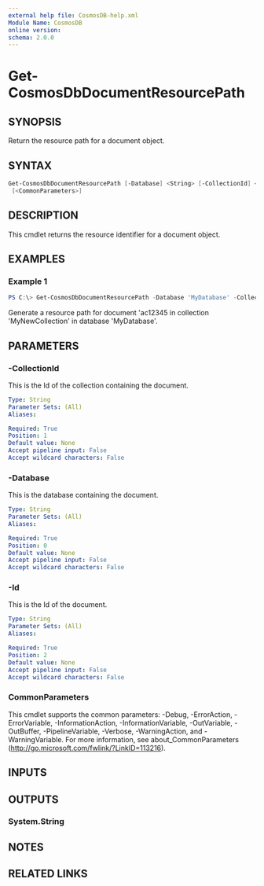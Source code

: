```yaml
---
external help file: CosmosDB-help.xml
Module Name: CosmosDB
online version:
schema: 2.0.0
---
```


# Get-CosmosDbDocumentResourcePath

## SYNOPSIS

Return the resource path for a document object.

## SYNTAX

```powershell
Get-CosmosDbDocumentResourcePath [-Database] <String> [-CollectionId] <String> [-Id] <String>
 [<CommonParameters>]
```

## DESCRIPTION

This cmdlet returns the resource identifier for a document object.

## EXAMPLES

### Example 1

```powershell
PS C:\> Get-CosmosDbDocumentResourcePath -Database 'MyDatabase' -CollectionId 'MyNewCollection' -Id 'ac12345'
```

Generate a resource path for document 'ac12345 in collection 'MyNewCollection'
in database 'MyDatabase'.

## PARAMETERS

### -CollectionId

This is the Id of the collection containing the
document.

```yaml
Type: String
Parameter Sets: (All)
Aliases:

Required: True
Position: 1
Default value: None
Accept pipeline input: False
Accept wildcard characters: False
```

### -Database

This is the database containing the document.

```yaml
Type: String
Parameter Sets: (All)
Aliases:

Required: True
Position: 0
Default value: None
Accept pipeline input: False
Accept wildcard characters: False
```

### -Id

This is the Id of the document.

```yaml
Type: String
Parameter Sets: (All)
Aliases:

Required: True
Position: 2
Default value: None
Accept pipeline input: False
Accept wildcard characters: False
```

### CommonParameters

This cmdlet supports the common parameters: -Debug, -ErrorAction, -ErrorVariable, -InformationAction, -InformationVariable, -OutVariable, -OutBuffer, -PipelineVariable, -Verbose, -WarningAction, and -WarningVariable. For more information, see about_CommonParameters (http://go.microsoft.com/fwlink/?LinkID=113216).

## INPUTS

## OUTPUTS

### System.String

## NOTES

## RELATED LINKS

